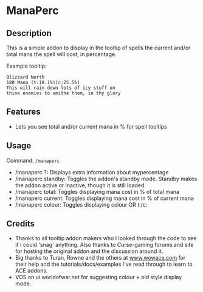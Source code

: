 # ManaPerc

## Description

This is a simple addon to display in the tooltip of spells the current
and/or total mana the spell will cost, in percentage.

Example tooltip:

```
Blizzard North
180 Mana (t:18.1%)(c:25.5%)
This will rain down lots of icy stuff on
thine enemies to smithe them, in thy glory
```

## Features

- Lets you see total and/or current mana in % for spell tooltips

## Usage

Command: `/manaperc`

- /manaperc ?:       Displays extra information about mypercentage
- /manaperc standby: Toggles the addon's standby mode. Standby makes the addon
                     active or inactive, though it is still loaded.
- /manaperc total:   Toggles displaying mana cost in % of total mana
- /manaperc current: Toggles displaying mana cost in % of current mana
- /manaperc colour:  Toggles displaying colour OR t:/c:


## Credits

- Thanks to all tooltip addon makers who I looked through the code to see
  if I could 'snag' anything. Also thanks to Curse-gaming forums and site for
  hosting the original addon and the discussion around it.
- Big thanks to Turan, Rowne and the others at www.wowace.com for their help
  and the tutorials/docs/examples I've read through to learn to ACE addons.
- VOS on ui.worldofwar.net for suggesting colour + old style display mode.
